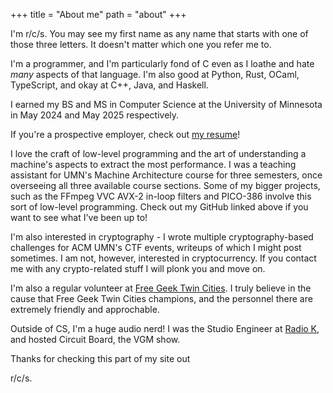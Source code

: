 +++
title = "About me"
path = "about"
+++

I'm r/c/s. You may see my first name as any name that starts with one
of those three letters. It doesn't matter which one you refer me to.

I'm a programmer, and I'm particularly fond of C even as I loathe and
hate _many_ aspects of that language. I'm also good at Python, Rust,
OCaml, TypeScript, and okay at C++, Java, and Haskell.

I earned my BS and MS in Computer Science at the University of Minnesota
in May 2024 and May 2025 respectively.  

If you're a prospective employer, check out 
[my resume](/docs/resume_shaunloo.pdf)!

I love the craft of low-level programming and the art of understanding
a machine's aspects to extract the most performance. I was a teaching
assistant for UMN's Machine Architecture course for three semesters,
once overseeing all three available course sections. Some of my bigger 
projects, such as the FFmpeg VVC AVX-2 in-loop filters and PICO-386 
involve this sort of low-level programming. Check out my GitHub
linked above if you want to see what I've been up to!

I'm also interested in cryptography - I wrote multiple cryptography-based
challenges for ACM UMN's CTF events, writeups of which I might post
sometimes. I am not, however, interested in cryptocurrency. If you
contact me with any crypto-related stuff I will plonk you and move on.

I'm also a regular volunteer at 
[Free Geek Twin Cities](https://www.freegeektwincities.org).
I truly believe in the cause that Free Geek Twin Cities champions, and the 
personnel there are extremely friendly and approchable. 

Outside of CS, I'm a huge audio nerd! I was the Studio Engineer at 
[Radio K](https://radiok.org), and hosted Circuit Board, the VGM show.


Thanks for checking this part of my site out

r/c/s.